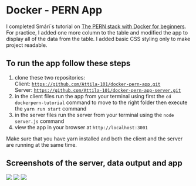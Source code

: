 # Docker - PERN App

I completed Smári´s tutorial on [The PERN stack with Docker for beginners](https://faun.pub/the-pern-stack-with-docker-for-beginners-9fa76e574d82). For practice, I added one more column to the table and modified the app to display all of the data from the table. I added basic CSS styling only to make project readable.

## To run the app follow these steps

1. clone these two repositories:
   <br>
   Client: <code>https://github.com/Attila-101/docker-pern-app.git</code>
   <br>
   Server: <code>https://github.com/Attila-101/docker-pern-app-server.git</code>
2. in the client files run the app from your terminal using first the <code>cd dockerpern-tutorial</code> command to move to the right folder then execute the <code>yarn run start</code> command
3. in the server files run the server from your terminal using the <code>node server.js</code> command
4. view the app in your browser at <code>http://localhost:3001</code>

Make sure that you have yarn installed and both the client and the server are running at the same time.

## Screenshots of the server, data output and app

<img src="images/server.jpg">
<img src="images/output.jpg">
<img src="images/app.jpg">
